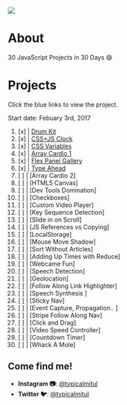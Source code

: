 ![](https://javascript30.com/images/JS3-social-share.png)

# About

30 JavaScript Projects in 30 Days :smile:

# Projects

Click the blue links to view the project. 

Start date: Febuary 3rd, 2017

1.  [x] | [Drum Kit](https://mitul-js30.surge.sh/01%20-%20JavaScript%20Drum%20Kit/index.html)
2.  [x] | [CSS+JS Clock](https://mitul-js30.surge.sh/02%20-%20JS%20+%20CSS%20Clock/index.html)
3.  [x] | [CSS Variables](https://mitul-js30.surge.sh/03%20-%20CSS%20Variables/index.html)
4.  [x] | [Array Cardio 1](https://mitul-js30.surge.sh/04%20-%20Array%20Cardio%20Day%201/index.html)
5.  [x] | [Flex Panel Gallery](https://mitul-js30.surge.sh/05%20-%20Flex%20Panel%20Gallery/index.html)
6.  [x] | [Type Ahead](https://mitul-js30.surge.sh/06%20-%20Type%20Ahead/index.html)
7.  [ ] | [Array Cardio 2]
8.  [ ] | [HTML5 Canvas]
9.  [ ] | [Dev Tools Domination]
10. [ ] | [Checkboxes]
11. [ ] | [Custom Video Player]
12. [ ] | [Key Sequence Detection]
13. [ ] | [Slide in on Scroll]
14. [ ] | [JS References vs Copying]
15. [ ] | [LocalStorage]
16. [ ] | [Mouse Move Shadow]
17. [ ] | [Sort Without Articles]
18. [ ] | [Adding Up Times with Reduce]
19. [ ] | [Webcame Fun]
20. [ ] | [Speech Detection]
21. [ ] | [Geolocation]
22. [ ] | [Follow Along Link Highlighter]
23. [ ] | [Speech Synthesis ]
24. [ ] | [Sticky Nav]
25. [ ] | [Event Capture, Propagation.. ]
26. [ ] | [Stripe Follow Along Nav]
27. [ ] | [Click and Drag]
28. [ ] | [Video Speed Controller]
29. [ ] | [Countdown Timer]
30. [ ] | [Whack A Mole]

## Come find me!

* **Instagram :camera:**: [@typicalmitul](https://instagram.com/typicalmitul)
* **Twitter :bird:**: [@typicalmitul](https://twitter.com/typicalmitul)